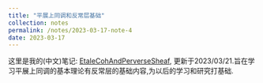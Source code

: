 ```yaml
---
title: "平展上同调和反常层基础"
collection: notes
permalink: /notes/2023-03-17-note-4
date: 2023-03-17
---
```

这里是我的(中文)笔记: [EtaleCohAndPerverseSheaf](https://dvlxlwz.github.io/files/EtaleCohAndPerverseSheaf.pdf), 更新于2023/03/21.旨在学习平展上同调的基本理论有反常层的基础内容,为以后的学习和研究打基础.

